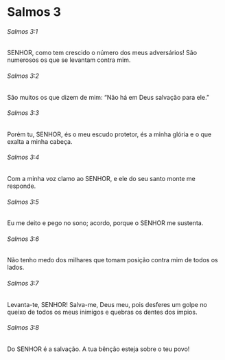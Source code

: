 # Salmos 3

###### Salmos 3:1

SENHOR, como tem crescido o número dos meus adversários! São numerosos os que se levantam contra mim.

###### Salmos 3:2

São muitos os que dizem de mim: “Não há em Deus salvação para ele.”

###### Salmos 3:3

Porém tu, SENHOR, és o meu escudo protetor, és a minha glória e o que exalta a minha cabeça.

###### Salmos 3:4

Com a minha voz clamo ao SENHOR, e ele do seu santo monte me responde.

###### Salmos 3:5

Eu me deito e pego no sono; acordo, porque o SENHOR me sustenta.

###### Salmos 3:6

Não tenho medo dos milhares que tomam posição contra mim de todos os lados.

###### Salmos 3:7

Levanta-te, SENHOR! Salva-me, Deus meu, pois desferes um golpe no queixo de todos os meus inimigos e quebras os dentes dos ímpios.

###### Salmos 3:8

Do SENHOR é a salvação. A tua bênção esteja sobre o teu povo!


